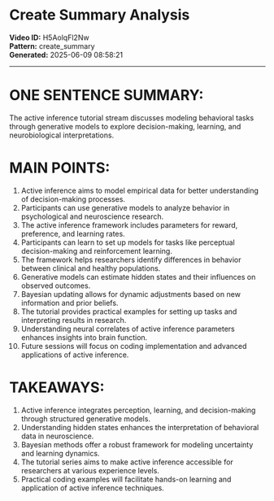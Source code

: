 # Create Summary Analysis

**Video ID:** H5AolqFl2Nw  
**Pattern:** create_summary  
**Generated:** 2025-06-09 08:58:21  

---

# ONE SENTENCE SUMMARY:
The active inference tutorial stream discusses modeling behavioral tasks through generative models to explore decision-making, learning, and neurobiological interpretations.

# MAIN POINTS:
1. Active inference aims to model empirical data for better understanding of decision-making processes.
2. Participants can use generative models to analyze behavior in psychological and neuroscience research.
3. The active inference framework includes parameters for reward, preference, and learning rates.
4. Participants can learn to set up models for tasks like perceptual decision-making and reinforcement learning.
5. The framework helps researchers identify differences in behavior between clinical and healthy populations.
6. Generative models can estimate hidden states and their influences on observed outcomes.
7. Bayesian updating allows for dynamic adjustments based on new information and prior beliefs.
8. The tutorial provides practical examples for setting up tasks and interpreting results in research.
9. Understanding neural correlates of active inference parameters enhances insights into brain function.
10. Future sessions will focus on coding implementation and advanced applications of active inference.

# TAKEAWAYS:
1. Active inference integrates perception, learning, and decision-making through structured generative models.
2. Understanding hidden states enhances the interpretation of behavioral data in neuroscience.
3. Bayesian methods offer a robust framework for modeling uncertainty and learning dynamics.
4. The tutorial series aims to make active inference accessible for researchers at various experience levels.
5. Practical coding examples will facilitate hands-on learning and application of active inference techniques.